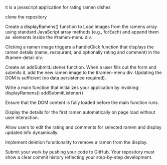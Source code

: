 <!-- Ramen Rater -->
it is a javascript application for rating ramen dishes

<!-- Installation -->
clone the repository

<!-- Objectives -->
<!-- Display Ramen Images: -->
Create a displayRamens() function to Load images from the ramens array using standard JavaScript array methods (e.g., forEach) and append them as <img> elements inside the #ramen-menu div.

<!-- Ramen Detail Display: -->
Clicking a ramen image triggers a handleClick function that displays the ramen details (name, restaurant, and optionally rating and comment) in the #ramen-detail div.

<!-- Handle New Ramen Form Submission: -->
Create an addSubmitListener function.
When a user fills out the form and submits it, add the new ramen image to the #ramen-menu div. Updating the DOM is sufficient (no data persistence required).

<!-- Initialize App: -->
Write a main function that initializes your application by invoking:
displayRamens()
addSubmitListener()

Ensure that the DOM content is fully loaded before the main function runs.

<!-- Advanced Requirements (Optional) -->
Display the details for the first ramen automatically on page load without user interaction.

Allow users to edit the rating and comments for selected ramen and display updated info dynamically.

Implement deletion functionality to remove a ramen from the display.

<!-- Project Submission -->
Submit your work by pushing your code to GitHub. Your repository must show a clear commit history reflecting your step-by-step development.







